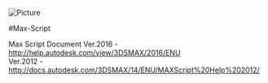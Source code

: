 ![Picture](https://scriptthatcode.files.wordpress.com/2013/02/graphics_webpage_logo.jpg)

#Max-Script

Max Script Document
Ver.2016 - http://help.autodesk.com/view/3DSMAX/2016/ENU</br>
Ver.2012 - http://docs.autodesk.com/3DSMAX/14/ENU/MAXScript%20Help%202012/

